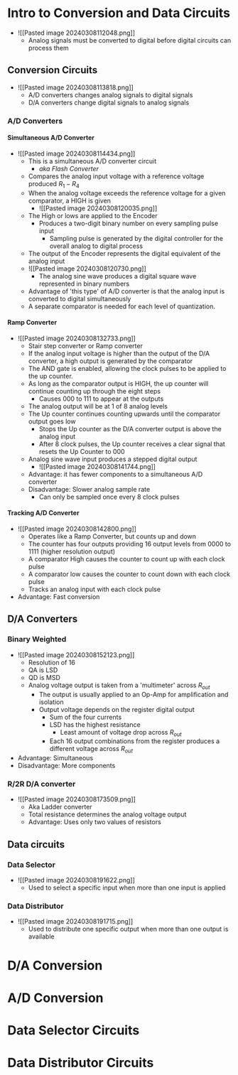 # Intro to Conversion and Data Circuits

- ![[Pasted image 20240308112048.png]] 
	- Analog signals must be converted to digital before digital circuits can process them


## Conversion Circuits

- ![[Pasted image 20240308113818.png]] 
	- A/D converters changes analog signals to digital signals
	- D/A converters change digital signals to analog signals

### A/D Converters

#### Simultaneous A/D Converter

- ![[Pasted image 20240308114434.png]] 
	- This is a simultaneous A/D converter circuit
		- *aka Flash Converter*
	- Compares the analog input voltage with a reference voltage produced $R_1-R_4$ 
	- When the analog voltage exceeds the reference voltage for a given comparator, a HIGH is given
		- ![[Pasted image 20240308120035.png]] 
	- The High or lows are applied to the Encoder
		- Produces a two-digit binary number on every sampling pulse input
			- Sampling pulse is generated by the digital controller for the overall analog to digital process
	- The output of the Encoder represents the digital equivalent of the analog input
	- ![[Pasted image 20240308120730.png]] 
		- The analog sine wave produces a digital square wave represented in binary numbers
	- Advantage of 'this type' of A/D converter is that the analog input is converted to digital simultaneously 
	- A separate comparator is needed for each level of quantization. 

#### Ramp Converter

- ![[Pasted image 20240308132733.png]] 
	- Stair step converter or Ramp converter
	- If the analog input voltage is higher than the output of the D/A converter, a high output is generated by the comparator
	- The AND gate is enabled, allowing the clock pulses to be applied to the up counter.
	- As long as the comparator output is HIGH, the up counter will continue counting up through the eight steps
		- Causes 000 to 111 to appear at the outputs
	- The analog output will be at 1 of 8 analog levels
	- The Up counter continues counting upwards until the comparator output goes low
		- Stops the Up counter as the D/A converter output is above the analog input
		- After 8 clock pulses, the Up counter receives a clear signal that resets the Up Counter to 000
	- Analog sine wave input produces a stepped digital output
		- ![[Pasted image 20240308141744.png]] 
	- Advantage: it has fewer components to a simultaneous A/D converter
	- Disadvantage: Slower analog sample rate
		- Can only be sampled once every 8 clock pulses

#### Tracking A/D Converter

- ![[Pasted image 20240308142800.png]] 
	- Operates like a Ramp Converter, but counts up and down
	- The counter has four outputs providing 16 output levels from 0000 to 1111 (higher resolution output)
	- A comparator High causes the counter to count up with each clock pulse
	- A comparator low causes the counter to count down with each clock pulse
	- Tracks an analog input with each clock pulse
- Advantage: Fast conversion

## D/A Converters

### Binary Weighted 

- ![[Pasted image 20240308152123.png]] 
	- Resolution of 16
	- QA is LSD
	- QD is MSD
	- Analog voltage output is taken from a 'multimeter' across $R_{out}$ 
		- The output is usually applied to an Op-Amp for amplification and isolation
		- Output voltage depends on the register digital output
			- Sum of the four currents
			- LSD has the highest resistance
				- Least amount of voltage drop across $R_{out}$
			- Each 16 output combinations from the register produces a different voltage across $R_{out}$ 
- Advantage: Simultaneous
- Disadvantage: More components

### R/2R D/A converter

- ![[Pasted image 20240308173509.png]] 
	- Aka Ladder converter
	- Total resistance determines the analog voltage output
	- Advantage: Uses only two values of resistors

## Data circuits
### Data Selector

- ![[Pasted image 20240308191622.png]] 
	- Used to select a specific input when more than one input is applied


### Data Distributor

- ![[Pasted image 20240308191715.png]] 
	- Used to distribute one specific output when more than one output is available

# D/A Conversion




# A/D Conversion





# Data Selector Circuits 





# Data Distributor Circuits




